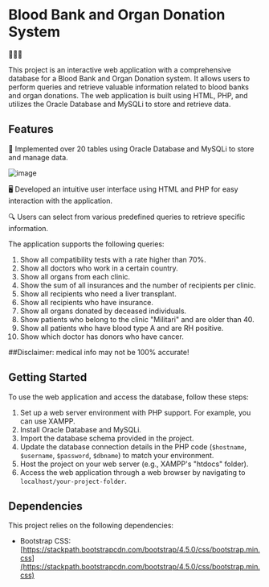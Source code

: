 # Blood Bank and Organ Donation System

🔬💉🏥

This project is an interactive web application with a comprehensive database for a Blood Bank and Organ Donation system. It allows users to perform queries and retrieve valuable information related to blood banks and organ donations. The web application is built using HTML, PHP, and utilizes the Oracle Database and MySQLi to store and retrieve data.

## Features

🌟 Implemented over 20 tables using Oracle Database and MySQLi to store and manage data.

![image](https://github.com/maruwu8/Blood-Bank-and-Organ-Donation-DB/assets/130385138/6bc922d8-933b-4b5b-b7a3-ce1399ce4748)

🖥️ Developed an intuitive user interface using HTML and PHP for easy interaction with the application.

🔍 Users can select from various predefined queries to retrieve specific information.

The application supports the following queries:
1. Show all compatibility tests with a rate higher than 70%.
2. Show all doctors who work in a certain country.
3. Show all organs from each clinic.
4. Show the sum of all insurances and the number of recipients per clinic.
5. Show all recipients who need a liver transplant.
6. Show all recipients who have insurance.
7. Show all organs donated by deceased individuals.
8. Show patients who belong to the clinic "Militari" and are older than 40.
9. Show all patients who have blood type A and are RH positive.
10. Show which doctor has donors who have cancer.
    
##Disclaimer: medical info may not be 100% accurate!

## Getting Started

To use the web application and access the database, follow these steps:

1. Set up a web server environment with PHP support. For example, you can use XAMPP.
2. Install Oracle Database and MySQLi.
3. Import the database schema provided in the project.
4. Update the database connection details in the PHP code (`$hostname`, `$username`, `$password`, `$dbname`) to match your environment.
5. Host the project on your web server (e.g., XAMPP's "htdocs" folder).
6. Access the web application through a web browser by navigating to `localhost/your-project-folder`.

## Dependencies

This project relies on the following dependencies:

- Bootstrap CSS: [https://stackpath.bootstrapcdn.com/bootstrap/4.5.0/css/bootstrap.min.css](https://stackpath.bootstrapcdn.com/bootstrap/4.5.0/css/bootstrap.min.css)
